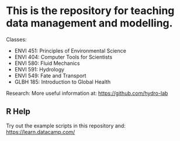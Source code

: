 # This is the repository for teaching data management and modelling.

Classes:
- ENVI 451: Principles of Environmental Science
- ENVI 404: Computer Tools for Scientists
- ENVI 580: Fluid Mechanics
- ENVI 591: Hydrology
- ENVI 549: Fate and Transport
- GLBH 185: Introduction to Global Health

Research:
More useful information at: https://github.com/hydro-lab

## R Help
Try out the example scripts in this repository and:
https://learn.datacamp.com/
